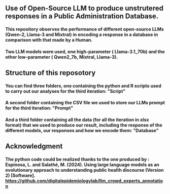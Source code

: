 ## Use of Open-Source LLM to produce unstrutered responses in a Public Administration Database.

#### This repository observes the performance of different open-source LLMs (Qwen-2, Llama-3 and Mixtral) in encoding a response in a database in comparison with that made by a Human.

#### Two LLM models were used, one high-parameter ( Llama-3.1_70b) and the other low-parameter ( Qwen2_7b, Mixtral, Llama-3).

## Structure of this reposotory

#### You can find three folders, one containing the python and R scripts used to carry out our analyses for the third iteration: "Script"
#### A second folder containing the CSV file we used to store our LLMs prompt for the third iteration: "Prompt"
#### And a third folder containing all the data (for all the iteration in xlsx format) that we used to produce our result, including the response of the different models, our responses and how we encode them: "Database"

## Acknowledgment

#### The python code could be realized thanks to the one produced by : Espinosa, L. and Salathé, M. (2024). Using large language models as an evolutionary approach to understanding public health discourse (Version 2) [Software]. https://github.com/digitalepidemiologylab/llm_crowd_experts_annotation
